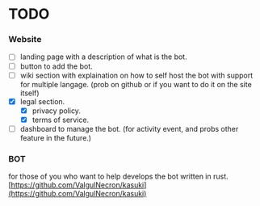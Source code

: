 # TODO 

### Website
- [ ] landing page with a description of what is the bot.
- [ ] button to add the bot.
- [ ] wiki section with explaination on how to self host the bot with support for multiple langage. (prob on github or if you want to do it on the site itself)
- [X] legal section.
  - [X] privacy policy.
  - [X] terms of service.
- [ ] dashboard to manage the bot. (for activity event, and probs other feature in the future.)

### BOT
for those of you who want to help develops the bot written in rust. \
[https://github.com/ValgulNecron/kasuki](https://github.com/ValgulNecron/kasuki)